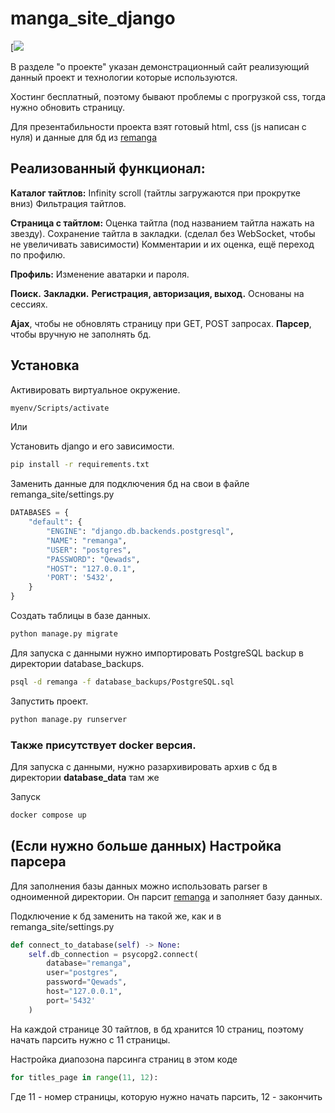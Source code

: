 # manga_site_django

[![](https://lh3.googleusercontent.com/fife/AK0iWDxPc2aVTZr3Qj2tiwfBo9_5LJm4inzlT2eiTBCmrGcicBQdpaqaj1ceSpaMI3MltZ9sMxBTikQeTKNeavjfOaxGalR-Yh8LfMIaJh72GM6mm-Vc4xmUUmZMXo0Qrx6pTJl0ZEfAcggbZTYQ7OeajtJKAAFyLvynpfirbc6T8_rhSFbG7435JwrRgJs3nhOG1G9zq6SCQ6wVEN9zeldc270qCukbbry_MDp_ulo21xihUr2H2XL7d5CZut6UdSNxSrGknwt17bLpriLCacNw7RT34eFLuET4c_6LLtpRfm8lTm_n8gu4DYNpAaBkrXkdrHgKX1XqgYjZM6gzflPILFoDPRszdeFGcngNS8LXerkbc-ZHDm4_zJvSVx90HiCV2s7ELxReHUpULsMYGrnTqFpdsMiY6Tvlomw5uQoHqlivqPWy6lm3ZrFQWQ1YIbtkaI0Oq9vwGrSti5YyJqoMqHXLBPhziUSFgShvAqL_NDo6pK0FRG3gNv0xA2q64dM-0jUWamW75J0sA-vXppl9kua6Yti3JcI0LlmbGYcAbtpYEIaI2bupudffx9vlAXyi6qi0j7XvVKwb2Im8s1TU-n8WB7i6IyAz7jcFU0bMRHwInsScAqw4bEwNmTXyKXVIJomIO2_BbAIDjMkWFVCTDiQ8i20ypCu7LDcLjPEyno85h_PowSQOvGPYK3jGtvOc0lULFRWIEb59u1YO1xq0riXc25-fp9Lmojx-I8nlbNrYZ0fQ8eIkKLqsZdO0cnRB2peFngmcFMs_QDcea2w0oe7GCM_aaptArDQuHxE4v1d8F7Ir9VmIXldIgRiN4HrHOgE4vkG4xWBaNz-WzmNgdgS--JZ_J3tLwseUvWMvlRnHZ0rnZdBFwFD5X-RJ1ko4r5dXNnTD2w4Vr0G-se-8QHQAWHnwF48g2Jyr0KoSNXAz5ZlFu5D3GLZrnMwNlcKDNbkwHP3V1aD1Pq5evObdwkar3AOXhN8ZoMTqeLzaO5ZXloizkH4-qrqm_JLvvzLlw_y4wiaJ3PV5KIbtCxU7uIs7PnNe8_Zd9OQBA_ZgibS0PxwRcO9wblu_M2CKvXswhYe_WH0INwnjnrsAi8s1GNnhCaDUQOStLrNUne4nsytxwmcrRBKjhoS_tcl6oQeP_vFZD4t_tcKf3q8Yy83MhJvJzaWJJUbk6hF-rh6ZzWVWdmHsiIx2htywKBvO6RZ2H0YYxmTRH3e7sONvCQepXe1EZ44UiwE4-CP9WsUSnvnPlPDW9-W9PkDRh5HYicuE2o1j8o17_UoGjz40FPg0QF1LDQ3xCkueSzYazAKVaCFq2LFk5pfEnz89QuPoCHxsmsWSl67K_RgQE7o5Z7qVUOGhWD6d0d-Wlzf9YdSeVWvSYXlSfwDT3tEpgN0yI1tHf6F_D9zFROsaGGGTbcGSVJBuC3FakfmtzXOrg2_9a1jYziH6pFdvSN9Sl_jiKjpSmiuawJHdOgsHt8jBqZQhnxUrMTVaK8WOkdZdg6chXdi_5YpVRFVILI_IvDXHyuiTb9Q=w1284-h919)


В разделе "о проекте" указан демонстрационный сайт реализующий данный проект и технологии которые используются.

Хостинг бесплатный, поэтому бывают проблемы с прогрузкой css, тогда нужно обновить страницу.

Для презентабильности проекта взят готовый html, css (js написан с нуля) и данные для бд из [remanga](https://remanga.org/)

## Реализованный функционал: 

**Каталог тайтлов:**
    Infinity scroll (тайтлы загружаются при прокрутке вниз)
    Фильтрация тайтлов.

**Страница с тайтлом:**
    Оценка тайтла (под названием тайтла нажать на звезду).
    Сохранение тайтла в закладки. (сделал без WebSocket, чтобы не увеличивать зависимости)
    Комментарии и их оценка, ещё переход по профилю.

**Профиль:**
    Изменение аватарки и пароля.

**Поиск.**
**Закладки.**
**Регистрация, авторизация, выход.** Основаны на сессиях.

**Ajax**, чтобы не обновлять страницу при GET, POST запросах.
**Парсер**, чтобы вручную не заполнять бд.

## Установка

Активировать виртуальное окружение. 
```bash
myenv/Scripts/activate
```

Или

Установить django и его зависимости. 
```bash
pip install -r requirements.txt
```

Заменить данные для подключения бд на свои в файле remanga_site/settings.py 

```python
DATABASES = {
    "default": {
        "ENGINE": "django.db.backends.postgresql",
        "NAME": "remanga",
        "USER": "postgres",
        "PASSWORD": "Qewads",
        "HOST": "127.0.0.1",
        'PORT': '5432',
    }
}
```

Создать таблицы в базе данных. 
```bash
python manage.py migrate
```

Для запуска с данными нужно импортировать PostgreSQL backup в директории database_backups. 
```bash
psql -d remanga -f database_backups/PostgreSQL.sql
```

Запустить проект. 
```bash
python manage.py runserver
```

### Также присутствует docker версия. 

Для запуска с данными, нужно разархивировать архив с бд в директории **database_data** там же

Запуск  
```bash 
docker compose up 
```

## (Если нужно больше данных) Настройка парсера
Для заполнения базы данных можно использовать parser в одноименной директории. 
Он парсит [remanga](https://remanga.org/) и заполняет базу данных.

Подключение к бд заменить на такой же, как и в remanga_site/settings.py 

```python
def connect_to_database(self) -> None:
    self.db_connection = psycopg2.connect(
        database="remanga",
        user="postgres",
        password="Qewads",
        host="127.0.0.1",
        port='5432'
    )
```

На каждой странице 30 тайтлов, в бд хранится 10 страниц, поэтому начать парсить нужно с 11 страницы.

Настройка диапозона парсинга страниц в этом коде
```python
for titles_page in range(11, 12):
```

Где 11 - номер страницы, которую нужно начать парсить, 12 - закончить

